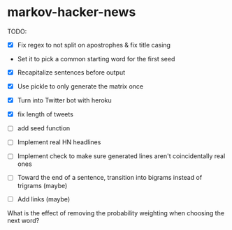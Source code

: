 markov-hacker-news
==================

TODO: 

- [x] Fix regex to not split on apostrophes & fix title casing
- Set it to pick a common starting word for the first seed
- [x] Recapitalize sentences before output
- [x] Use pickle to only generate the matrix once
- [x] Turn into Twitter bot with heroku
- [x] fix length of tweets
- [ ] add seed function

- [ ] Implement real HN headlines
- [ ] Implement check to make sure generated lines aren't coincidentally real ones
- [ ] Toward the end of a sentence, transition into bigrams instead of trigrams (maybe)
- [ ] Add links (maybe)

What is the effect of removing the probability weighting when choosing the next word?
